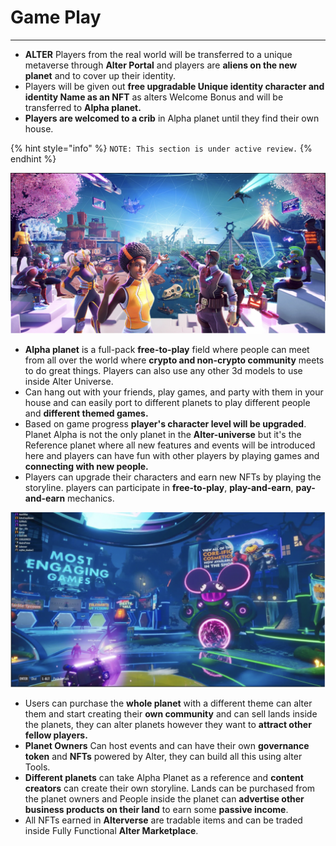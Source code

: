 # Game Play

****

* **ALTER** Players from the real world will be transferred to a unique metaverse through **Alter Portal** and players are **aliens on the new planet** and to cover up their identity.
* Players will be given out **free upgradable Unique identity character and identity Name as an NFT** as alters Welcome Bonus and will be transferred to **Alpha planet.**
* **Players are welcomed to a crib** in Alpha planet until they find their own house.

{% hint style="info" %}
`NOTE: This section is under active review.`
{% endhint %}

![](<../.gitbook/assets/Screenshot 2021-12-03 at 7.42.07 PM.png>)

* **Alpha planet** is a full-pack **free-to-play** field where people can meet from all over the world where **crypto and non-crypto community** meets to do great things. Players can also use any other 3d models to use inside Alter Universe.
* Can hang out with your friends, play games, and party with them in your house and can easily port to different planets to play different people and **different themed games.**
* Based on game progress **player's character level will be upgraded**. Planet Alpha is not the only planet in the **Alter-universe** but it's the Reference planet where all new features and events will be introduced here and players can have fun with other players by playing games and **connecting with new people.**
* Players can upgrade their characters and earn new NFTs by playing the storyline. players can participate in **free-to-play**, **play-and-earn**, **pay-and-earn** mechanics.

![](<../.gitbook/assets/Screenshot 2021-12-03 at 7.43.15 PM.png>)

* Users can purchase the **whole planet** with a different theme can alter them and start creating their **own community** and can sell lands inside the planets, they can alter planets however they want to **attract other fellow players.**
* **Planet Owners** Can host events and can have their own **governance token** and **NFTs** powered by Alter, they can build all this using alter Tools.
* **Different planets** can take Alpha Planet as a reference and **content creators** can create their own storyline. Lands can be purchased from the planet owners and People inside the planet can **advertise other business products on their land** to earn some **passive income**.
* All NFTs earned in **Alterverse** are tradable items and can be traded inside Fully Functional **Alter Marketplace**.
